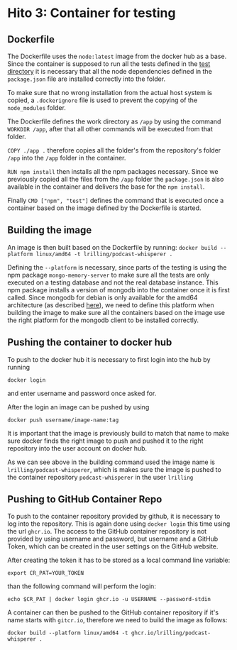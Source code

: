 # Hito 3: Container for testing 

## Dockerfile
The Dockerfile uses the `node:latest` image from the docker hub as a base. 
Since the container is supposed to run all the tests defined in the [test directory](/app/test/) it is necessary that all the node dependencies defined in the `package.json` file are installed correctly into the folder. 

To make sure that no wrong installation from the actual host system is copied, a `.dockerignore` file is used to prevent the copying of the `node_modules` folder.

The Dockerfile defines the work directory as `/app` by using the command `WORKDIR /app`, after that all other commands will be executed from that folder.

`COPY ./app .` therefore copies all the folder's from the repository's folder `/app` into the `/app` folder in the container.

`RUN npm install` then installs all the npm packages necessary. Since we previously copied all the files from the `/app` folder the `package.json` is also available in the container and delivers the base for the `npm install`.


Finally `CMD ["npm", "test"]` defines the command that is executed once a container based on the image defined by the Dockerfile is started.

## Building the image
An image is then built based on the Dockerfile by running:
`docker build --platform linux/amd64 -t lrilling/podcast-whisperer .`

Defining the `--platform` is necessary, since parts of the testing is using the npm package `mongo-memory-server` to make sure all the tests are only executed on a testing database and not the real database instance. This npm package installs a version of mongodb into the container once it is first called. Since mongodb for debian is only available for the amd64 architecture (as described [here](https://www.mongodb.com/download-center/community/releases)), we need to define this platform when building the image to make sure all the containers based on the image use the right platform for the mongodb client to be installed correctly. 

## Pushing the container to docker hub
To push to the docker hub it is necessary to first login into the hub by running
```
docker login
```
and enter username and password once asked for. 

After the login an image can be pushed by using 
```
docker push username/image-name:tag
```

It is important that the image is previously build to match that name to make sure docker finds the right image to push and pushed it to the right repository into the user account on docker hub.

As we can see above in the building command used the image name is `lrilling/podcast-whisperer`, which is makes sure the image is pushed to the container repository `podcast-whisperer` in the user `lrilling`

## Pushing to GitHub Container Repo
To push to the container repository provided by github, it is necessary to log into the repository. This is again done using `docker login` this time using the url `ghcr.io`. The access to the GitHub container repository is not provided by using username and password, but username and a GitHub Token, which can be created in the user settings on the GitHub website. 

After creating the token it has to be stored as a local command line variable:
```
export CR_PAT=YOUR_TOKEN
```

than the following command will perform the login:
```
echo $CR_PAT | docker login ghcr.io -u USERNAME --password-stdin
```

A container can then be pushed to the GitHub container repository if it's name starts with `gitcr.io`, therefore we need to build the image as follows: 
```
docker build --platform linux/amd64 -t ghcr.io/lrilling/podcast-whisperer .

```
